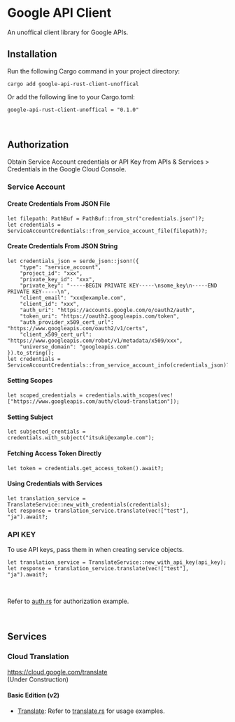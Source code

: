 # Google API Client
An unoffical client library for Google APIs. 
<br>

## Installation
Run the following Cargo command in your project directory:
```
cargo add google-api-rust-client-unoffical
```
Or add the following line to your Cargo.toml:
```
google-api-rust-client-unoffical = "0.1.0"
```
<br>

## Authorization
Obtain Service Account credentials or API Key from APIs & Services > Credentials in the Google Cloud Console. 


### Service Account 
#### Create Credentials From JSON File
```
let filepath: PathBuf = PathBuf::from_str("credentials.json")?;
let credentials = ServiceAccountCredentials::from_service_account_file(filepath)?;
```

#### Create Credentials From JSON String
```
let credentials_json = serde_json::json!({
    "type": "service_account",
    "project_id": "xxx",
    "private_key_id": "xxx",
    "private_key": "-----BEGIN PRIVATE KEY-----\nsome_key\n-----END PRIVATE KEY-----\n",
    "client_email": "xxx@example.com",
    "client_id": "xxx",
    "auth_uri": "https://accounts.google.com/o/oauth2/auth",
    "token_uri": "https://oauth2.googleapis.com/token",
    "auth_provider_x509_cert_url": "https://www.googleapis.com/oauth2/v1/certs",
    "client_x509_cert_url": "https://www.googleapis.com/robot/v1/metadata/x509/xxx",
    "universe_domain": "googleapis.com"
}).to_string();
let credentials = ServiceAccountCredentials::from_service_account_info(credentials_json)?;
```
#### Setting Scopes
```
let scoped_credentials = credentials.with_scopes(vec!["https://www.googleapis.com/auth/cloud-translation"]);
```

#### Setting Subject
```
let subjected_crentials = credentials.with_subject("itsuki@example.com");
```

#### Fetching Access Token Directly
```
let token = credentials.get_access_token().await?;
```

#### Using Credentials with Services
```
let translation_service = TranslateService::new_with_credentials(credentials);
let response = translation_service.translate(vec!["test"], "ja").await?;
```


### API KEY
To use API keys, pass them in when creating service objects. 
```
let translation_service = TranslateService::new_with_api_key(api_key);
let response = translation_service.translate(vec!["test"], "ja").await?;
```
<br>

Refer to [auth.rs](/examples/auth.rs) for authorization example.

<br>

## Services

### Cloud Translation
https://cloud.google.com/translate <br>
(Under Construction)

#### Basic Edition (v2)
- [Translate](https://cloud.google.com/translate/docs/basic/translating-text#translate_translate_text-drest): Refer to [translate.rs](/examples/translate.rs) for usage examples.

